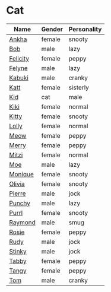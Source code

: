 # Cat

|Name|Gender|Personality|
|---|---|---|
|[Ankha](./ankha)|female|snooty|
|[Bob](./bob)|male|lazy|
|[Felicity](./felicity)|female|peppy|
|[Felyne](./felyne)|male|lazy|
|[Kabuki](./kabuki)|male|cranky|
|[Katt](./katt)|female|sisterly|
|[Kid](./kid)|cat|male|
|[Kiki](./kiki)|female|normal|
|[Kitty](./kitty)|female|snooty|
|[Lolly](./lolly)|female|normal|
|[Meow](./meow)|female|peppy|
|[Merry](./merry)|female|peppy|
|[Mitzi](./mitzi)|female|normal|
|[Moe](./moe)|male|lazy|
|[Monique](./monique)|female|snooty|
|[Olivia](./olivia)|female|snooty|
|[Pierre](./pierre)|male|jock|
|[Punchy](./punchy)|male|lazy|
|[Purrl](./purrl)|female|snooty|
|[Raymond](./raymond)|male|smug|
|[Rosie](./rosie)|female|peppy|
|[Rudy](./rudy)|male|jock|
|[Stinky](./stinky)|male|jock|
|[Tabby](./tabby)|female|peppy|
|[Tangy](./tangy)|female|peppy|
|[Tom](./tom)|male|cranky|
